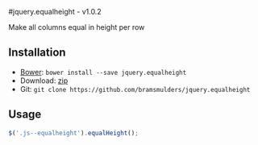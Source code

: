 #jquery.equalheight - v1.0.2

Make all columns equal in height per row

## Installation
* [Bower](http://bower.io/): `bower install --save jquery.equalheight`
* Download: [zip](https://github.com/bramsmulders/jquery.equalheight/zipball/master)
* Git: `git clone https://github.com/bramsmulders/jquery.equalheight`

## Usage
```Javascript
$('.js--equalheight').equalHeight();
```
